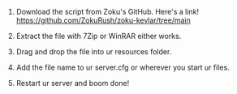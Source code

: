 1. Download the script from Zoku's GitHub. Here's a link! https://github.com/ZokuRush/zoku-kevlar/tree/main

2. Extract the file with 7Zip or WinRAR either works.

3. Drag and drop the file into ur resources folder.

4. Add the file name to ur server.cfg or wherever you start ur files.

5. Restart ur server and boom done!